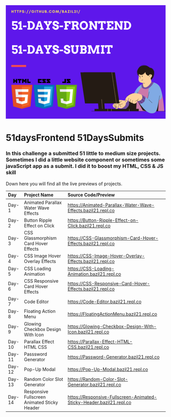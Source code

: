 <img src="/banner.png">

# 51daysFrontend  51DaysSubmits

 ### In this challenge a submitted 51 little to medium size projects. Sometimes I did a little website component or sometimes some javaScript app as a submit. I did it to boost my HTML, CSS & JS skill
 
Down here you will find all the live previews of projects.

 | Day   | Project Name    | Source Code/Preview |
| :---  | :------------- | :------------------ |  
| Day-1  | Animated Parallax Water Wave Effects  | https://Animated-Parallax-Water-Wave-Effects.bazil21.repl.co |
| Day-2  | Button Ripple Effect on Click  | https://Button-Ripple-Effect-on-Click.bazil21.repl.co |
| Day-3  | CSS Glassmorphism Card Hover Effects  | https://CSS-Glassmorphism-Card-Hover-Effects.bazil21.repl.co |
| Day-4  | CSS Image Hover Overlay Effects | https://CSS-Image-Hover-Overlay-Effects.bazil21.repl.co |
| Day-5  | CSS Loading Animation | https://CSS-Loading-Animation.bazil21.repl.co |
| Day-6  | CSS Responsive Card Hover Effects | https://CSS-Responsive-Card-Hover-Effects.bazil21.repl.co |
| Day-7  | Code Editor | https://Code-Editor.bazil21.repl.co |
| Day-8  | Floating Action Menu | https://FloatingActionMenu.bazil21.repl.co |
| Day-9  | Glowing Checkbox Design With Icon | https://Glowing-Checkbox-Design-With-Icon.bazil21.repl.co |
| Day-10 | Parallax Effect HTML CSS | https://Parallax-Effect-HTML-CSS.bazil21.repl.co |
| Day-11 | Passsword Generator | https://Password-Generator.bazil21.repl.co |
| Day-12 | Pop-Up Modal | https://Pop-Up-Modal.bazil21.repl.co |
| Day-13 | Random Color Slot Generator | https://Random-Color-Slot-Generator.bazil21.repl.co |
| Day-14 | Responsive Fullscreen Animated Sticky Header | https://Responsive-Fullscreen-Animated-Sticky-Header.bazil21.repl.co |
